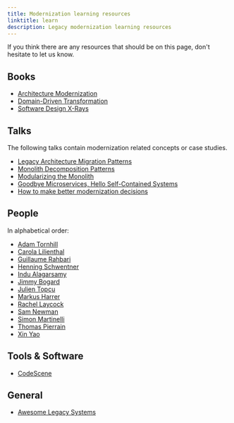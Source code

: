 ```yaml
---
title: Modernization learning resources
linktitle: learn
description: Legacy modernization learning resources
---
```


If you think there are any resources that should be on this page, don't hesitate to let us know.

## Books

- [Architecture Modernization](https://www.manning.com/books/architecture-modernization)
- [Domain-Driven Transformation](https://www.wps.de/en/news/domain-driven-transformation)
- [Software Design X-Rays](https://pragprog.com/titles/atcrime2/your-code-as-a-crime-scene-second-edition/)

## Talks

The following talks contain modernization related concepts or case studies.

- [Legacy Architecture Migration Patterns](https://www.youtube.com/watch?v=X1imE1ks_3Y&list=PLcTa2e7_ENN8cryNl4LZtszr_gyoqbAVm&index=16)
- [Monolith Decomposition Patterns](https://www.youtube.com/watch?v=9I9GdSQ1bbM)
- [Modularizing the Monolith](https://www.youtube.com/watch?v=fc6_NtD9soI)
- [Goodbye Microservices, Hello Self-Contained Systems](https://www.youtube.com/watch?v=Jjrencq8sUQ)
- [How to make better modernization decisions](https://www.youtube.com/watch?v=qiuOfWXvTgk)

## People

In alphabetical order:

- [Adam Tornhill](https://www.linkedin.com/in/adam-tornhill-71759b48/)
- [Carola Lilienthal](https://www.linkedin.com/in/carola-lilienthal-a1331073/)
- [Guillaume Rahbari](https://www.linkedin.com/in/guillaume-rahbari/)
- [Henning Schwentner](https://bsky.app/profile/hschwentner.bsky.social)
- [Indu Alagarsamy](https://bsky.app/profile/indu-alagarsamy.bsky.social)
- [Jimmy Bogard](https://bsky.app/profile/jimmybogard.com)
- [Julien Topçu](https://bsky.app/profile/julientopcu.com)
- [Markus Harrer](https://bsky.app/profile/markusharrer.de)
- [Rachel Laycock](https://www.linkedin.com/in/rachellaycock/)
- [Sam Newman](https://www.linkedin.com/in/samnewman/)
- [Simon Martinelli](https://bsky.app/profile/martinelli.ch)
- [Thomas Pierrain](https://bsky.app/profile/tpierrain.bsky.social)
- [Xin Yao](https://bsky.app/profile/settling-mud.bsky.social)

## Tools & Software

- [CodeScene](https://codescene.com/)

## General

- [Awesome Legacy Systems](https://github.com/feststelltaste/awesome-legacy-systems)
